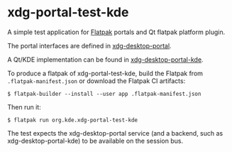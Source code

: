 # xdg-portal-test-kde

A simple test application for [Flatpak](http://www.flatpak.org) portals and Qt flatpak platform plugin.

The portal interfaces are defined in [xdg-desktop-portal](https://github.com/flatpak/xdg-desktop-portal).

A Qt/KDE implementation can be found in [xdg-desktop-portal-kde](https://invent.kde.org/plasma/xdg-desktop-portal-kde/).

To produce a flatpak of xdg-portal-test-kde, build the Flatpak from `.flatpak-manifest.json` or download the Flatpak CI artifacts:
```
$ flatpak-builder --install --user app .flatpak-manifest.json
```

Then run it:
```
$ flatpak run org.kde.xdg-portal-test-kde
```

The test expects the xdg-desktop-portal service (and a backend, such as xdg-desktop-portal-kde) to be available on the session bus.
